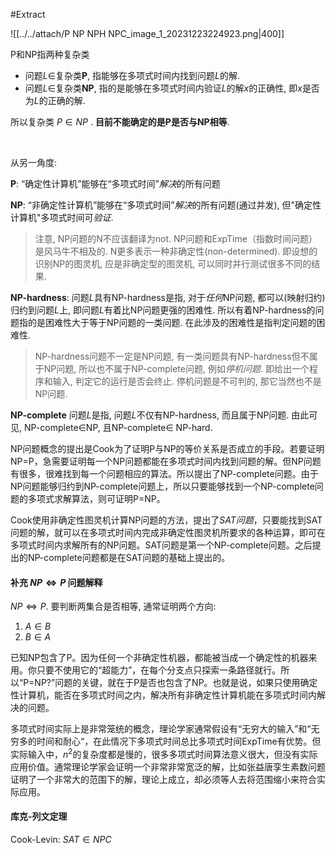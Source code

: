 #Extract 

![[../../attach/P NP NPH NPC_image_1_20231223224923.png|400]]

P和NP指两种复杂类  
- 问题$L\in$复杂类**P**, 指能够在多项式时间内找到问题$L$的解.  
- 问题$L\in$复杂类**NP**, 指的是能够在多项式时间内验证$L$的解$x$的正确性, 即$x$是否为$L$的正确的解.  

所以复杂类 $P\in NP$ . **目前不能确定的是P是否与NP相等**.

<br>

从另一角度:

**P**: “确定性计算机”能够在“多项式时间”*解决*的所有问题

**NP**: “非确定性计算机”能够在“多项式时间”*解决*的所有问题(通过并发), 但"确定性计算机"多项式时间可*验证*.

> 注意, NP问题的N不应该翻译为not. NP问题和ExpTime（指数时间问题）是风马牛不相及的. N更多表示一种非确定性(non-determined). 即设想的识别NP的图灵机, 应是非确定型的图灵机, 可以同时并行测试很多不同的结果. 

**NP-hardness**: 问题$L$具有NP-hardness是指, 对于*任何*NP问题, 都可以(映射归约)归约到问题$L$上, 即问题$L$有着比NP问题更强的困难性. 所以有着NP-hardness的问题指的是困难性大于等于NP问题的一类问题. 在此涉及的困难性是指判定问题的困难性. 

> NP-hardness问题不一定是NP问题, 有一类问题具有NP-hardness但不属于NP问题, 所以也不属于NP-complete问题, 例如*停机问题*. 即给出一个程序和输入, 判定它的运行是否会终止. 停机问题是不可判的, 那它当然也不是NP问题. 

**NP-complete** 问题$L$是指, 问题$L$不仅有NP-hardness, 而且属于NP问题. 由此可见, NP-complete$\in$NP, 且NP-complete$\in$ NP-hard.

NP问题概念的提出是Cook为了证明P与NP的等价关系是否成立的手段。若要证明NP=P，急需要证明每一个NP问题都能在多项式时间内找到问题的解。但NP问题有很多，很难找到每一个问题相应的算法。所以提出了NP-complete问题。由于NP问题能够归约到NP-complete问题上，所以只要能够找到一个NP-complete问题的多项式求解算法，则可证明P=NP。

Cook使用非确定性图灵机计算NP问题的方法，提出了*SAT问题*，只要能找到SAT问题的解，就可以在多项式时间内完成非确定性图灵机所要求的各种运算，即可在多项式时间内求解所有的NP问题。SAT问题是第一个NP-complete问题。之后提出的NP-complete问题都是在SAT问题的基础上提出的。


#### 补充 $NP \Leftrightarrow P$ 问题解释

$NP\Leftrightarrow P$. 要判断两集合是否相等, 通常证明两个方向:

1. $A\in B$
2. $B\in A$

已知NP包含了P。因为任何一个非确定性机器，都能被当成一个确定性的机器来用。你只要不使用它的“超能力”，在每个分支点只探索一条路径就行。所以“P=NP?”问题的关键，就在于P是否也包含了NP。也就是说，如果只使用确定性计算机，能否在多项式时间之内，解决所有非确定性计算机能在多项式时间内解决的问题。

多项式时间实际上是非常笼统的概念，理论学家通常假设有“无穷大的输入”和“无穷多的时间和耐心“，在此情况下多项式时间总比多项式时间ExpTime有优势。但实际输入中，$n^2$的复杂度都是慢的，很多多项式时间算法意义很大，但没有实际应用价值。通常理论学家会证明一个非常非常宽泛的解，比如张益唐孪生素数问题证明了一个非常大的范围下的解，理论上成立，却必须等人去将范围缩小来符合实际应用。

#### 库克-列文定理 
Cook-Levin:   $SAT \in NPC$